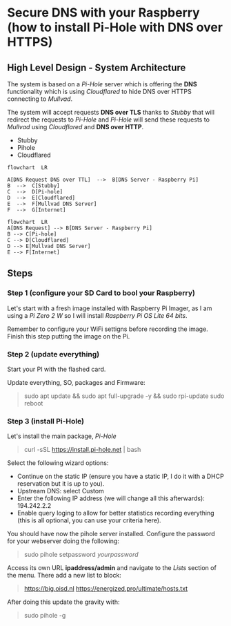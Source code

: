 # Secure DNS with your Raspberry (how to install Pi-Hole with DNS over HTTPS)

## High Level Design - System Architecture
The system is based on a *Pi-Hole* server which is offering the **DNS** functionality which is using *Cloudflared* to hide DNS over HTTPS connecting to *Mullvad*.

The system will accept requests **DNS over TLS** thanks to *Stubby* that will redirect the requests to *Pi-Hole* and *Pi-Hole* will send these requests to *Mullvad* using *Cloudflared* and **DNS over HTTP**.

* Stubby
* Pihole
* Cloudflared

```mermaid
flowchart  LR

A[DNS Request DNS over TTL]  -->  B[DNS Server - Raspberry Pi]
B  -->  C[Stubby]
C  -->  D[Pi-hole]
D  -->  E[Cloudflared]
E  -->  F[Mullvad DNS Server]
F  -->  G[Internet]
```

```mermaid
flowchart  LR
A[DNS Request] --> B[DNS Server - Raspberry Pi]
B --> C[Pi-hole]
C --> D[Cloudflared]
D --> E[Mullvad DNS Server]
E --> F[Internet]
```

## Steps

### Step 1 (configure your SD Card to bool your Raspberry)

Let's start with a fresh image installed with Raspberry Pi Imager, as I am using a *Pi Zero 2 W* so I will install *Raspberry Pi OS Lite 64 bits*.

Remember to configure your WiFi settigns before recording the image. Finish this step putting the image on the Pi.

### Step 2 (update everything)
Start your PI with the flashed card.

Update everything, SO, packages and Firmware:
> sudo apt update && sudo apt full-upgrade -y && sudo rpi-update
> sudo reboot

### Step 3 (install Pi-Hole)
Let's install the main package, *Pi-Hole*
>curl -sSL https://install.pi-hole.net | bash

Select the following wizard options:
* Continue on the static IP (ensure you have a static IP, I do it with a DHCP reservation but it is up to you).
* Upstream DNS: select Custom
* Enter the following IP address (we will change all this afterwards): 194.242.2.2
* Enable query loging to allow for better statistics recording everything (this is all optional, you can use your criteria here).

You should have now the pihole server installed. Configure the password for your webserver doing the following:
>sudo pihole setpassword *yourpassword*

Access its own URL **ipaddress/admin** and navigate to the *Lists* section of the menu. There add a new list to block:
>https://big.oisd.nl
>https://energized.pro/ultimate/hosts.txt

After doing this update the gravity with:
>sudo pihole -g



